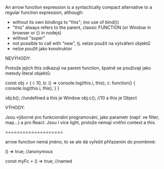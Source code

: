 An arrow function expression is a syntactically compact alternative
to a regular function expression, although:
- without its own bindings to "this"; (no use of bind())
- "this" always refers to the parent, classic FUNCTION
  (or Window in browser or {} in nodejs)
- without "super"
- not possible to call with "new", tj. nelze použít na vytváření objektů
- nelze použít jako konstruktor

NEVÝHODY:

Protože jejich this odkazují na parent function, špatně se používají jako
metody literal objektů:

const obj = {
  i: 10,
  b: () => console.log(this.i, this),
  c: function() {
    console.log(this.i, this);
  }
}

obj.b(); //undefined a this je Window
obj.c(); //10 a this je Object

VÝHODY:

Jsou výborné pro funkcionální programování, jako parametr (např. ve filter, map...)
a pro React. Jsou i více light, protože nemají vnitřní context a this.

====================

arrow function nemá jméno, to se ale dá vyřešit přiřazením do proměnné:

() => true; //anonymous

const myFc = () => true; //named
